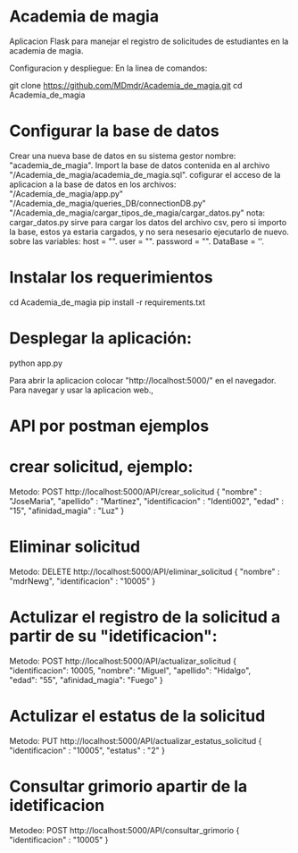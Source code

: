 # Academia de magia

Aplicacion Flask para manejar el registro de solicitudes de estudiantes en la academia de magia.
  
Configuracion y despliegue:
En la linea de comandos:

git clone https://github.com/MDmdr/Academia_de_magia.git
cd Academia_de_magia

# Configurar la base de datos
Crear una nueva base de datos en su sistema gestor nombre: "academia_de_magia".
Import la base de datos contenida en al archivo "/Academia_de_magia/academia_de_magia.sql".
cofigurar el acceso de la aplicacion a la base de datos en los archivos:
"/Academia_de_magia/app.py"
"/Academia_de_magia/queries_DB/connectionDB.py"
"/Academia_de_magia/cargar_tipos_de_magia/cargar_datos.py"
nota: cargar_datos.py sirve para cargar los datos del archivo csv, pero si importo la base, estos ya estaria cargados, y no sera nesesario ejecutarlo de nuevo.
sobre las variables:
host = "".
user = "".
password = "".
DataBase = ''.

# Instalar los requerimientos
cd Academia_de_magia
pip install -r requirements.txt
# Desplegar la aplicación:
python app.py

Para abrir la aplicacion colocar "http://localhost:5000/" en el navegador.
Para navegar y usar la aplicacion web.,


# API por postman ejemplos
# crear solicitud, ejemplo:
Metodo: POST
http://localhost:5000/API/crear_solicitud
{
"nombre" : "JoseMaria",
"apellido" : "Martinez",
"identificacion" : "Identi002",
"edad" : "15",
"afinidad_magia" : "Luz"
}

# Eliminar solicitud
Metodo: DELETE
http://localhost:5000/API/eliminar_solicitud
{
"nombre" : "mdrNewg",
"identificacion" : "10005"
}

# Actulizar el registro de la solicitud a partir de su "idetificacion":
Metodo: POST
http://localhost:5000/API/actualizar_solicitud
{
"identificacion": 10005,
"nombre": "Miguel",
"apellido": "Hidalgo",    
"edad": "55",
"afinidad_magia": "Fuego"
}

# Actulizar el estatus de la solicitud
Metodo: PUT
http://localhost:5000/API/actualizar_estatus_solicitud
{
"identificacion" : "10005",
"estatus" : "2"
}

# Consultar grimorio apartir de la idetificacion
Metodeo: POST
http://localhost:5000/API/consultar_grimorio
{
"identificacion" : "10005"
}